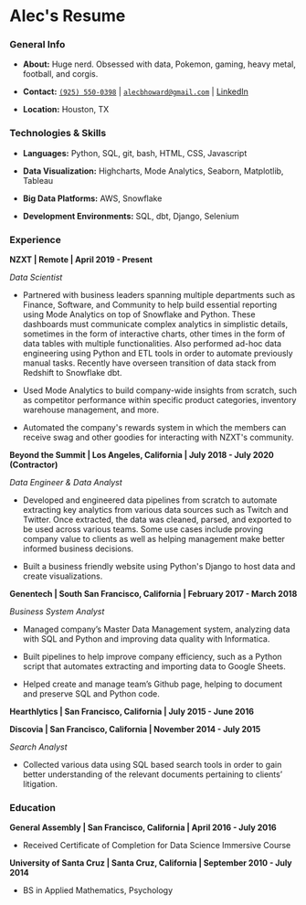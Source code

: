 # Alec's Resume

### General Info 
- **About:** Huge nerd. Obsessed with data, Pokemon, gaming, heavy metal, football, and corgis.

- **Contact:** [`(925) 550-0398`](tel:9255500398) \| [`alecbhoward@gmail.com`](mailto:alecbhoward@gmail.com) \| [LinkedIn](https://www.linkedin.com/in/alecbhoward)

- **Location:** Houston, TX

### Technologies & Skills
- **Languages:** Python, SQL, git, bash, HTML, CSS, Javascript

- **Data Visualization:** Highcharts, Mode Analytics, Seaborn, Matplotlib, Tableau

- **Big Data Platforms:** AWS, Snowflake

- **Development Environments:** SQL, dbt, Django, Selenium

### Experience
**NZXT \| Remote \| April 2019 - Present**

*Data Scientist*

- Partnered with business leaders spanning multiple departments such as Finance, Software, and Community to help build essential reporting using Mode Analytics on top of Snowflake and Python. These dashboards must communicate complex analytics in simplistic details, sometimes in the form of interactive charts, other times in the form of data tables with multiple functionalities. Also performed ad-hoc data engineering using Python and ETL tools in order to automate previously manual tasks. Recently have overseen transition of data stack from Redshift to Snowflake  dbt. 

- Used Mode Analytics to build company-wide insights from scratch, such as competitor performance within specific product categories, inventory warehouse management, and more. 

- Automated the company's rewards system in which the members can receive swag and other goodies for interacting with NZXT's community. 

**Beyond the Summit \| Los Angeles, California \| July 2018 - July 2020 (Contractor)**

*Data Engineer & Data Analyst*

- Developed and engineered data pipelines from scratch to automate extracting key analytics from various data sources such as Twitch and Twitter. Once extracted, the data was cleaned, parsed, and exported to be used across various teams. Some use cases include proving company value to clients as well as helping management make better informed business decisions.

- Built a business friendly website using Python's Django to host data and create visualizations.

**Genentech \| South San Francisco, California \| February 2017 - March 2018**

*Business System Analyst*

- Managed company’s Master Data Management system, analyzing data with SQL and Python and improving data quality with Informatica.

- Built pipelines to help improve company efficiency, such as a Python script that automates extracting and importing data to
Google Sheets.
- Helped create and manage team’s Github page, helping to document and preserve SQL and Python code.

**Hearthlytics \| San Francisco, California \| July 2015 - June 2016**

**Discovia \| San Francisco, California \| November 2014 - July 2015**

*Search Analyst*
- Collected various data using SQL based search tools in order to gain better understanding of the relevant documents pertaining to clients’ litigation. 

### Education

**General Assembly \| San Francisco, California \| April 2016 - July 2016**

- Received Certificate of Completion for Data Science Immersive Course

**University of Santa Cruz \| Santa Cruz, California \| September 2010 - July 2014**

- BS in Applied Mathematics, Psychology
